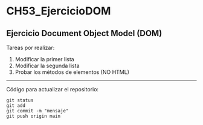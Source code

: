 # CH53_EjercicioDOM
## Ejercicio Document Object Model (DOM)

Tareas por realizar:

1. Modificar la primer lista
2. Modificar la segunda lista
3. Probar los métodos de elementos (NO HTML)

---

Código para actualizar el repositorio:

```
git status
git add
git commit -m "mensaje"
git push origin main

```
